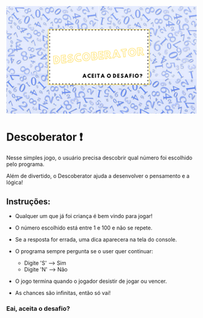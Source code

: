 ![Descoberator-Capa](https://github.com/pah-10/Descoberator/blob/main/Capa.png)

# Descoberator :exclamation:


Nesse simples jogo, o usuário precisa descobrir qual número foi escolhido pelo programa.

Além de divertido, o Descoberator ajuda a desenvolver o pensamento e a lógica!


## Instruções:


* Qualquer um que já foi criança é bem vindo para jogar!

* O número escolhido está entre 1 e 100 e não se repete.

* Se a resposta for errada, uma dica aparecera na tela do console.

* O programa sempre pergunta se o user quer continuar:

    - Digite 'S' --> Sim  
    - Digite 'N' --> Não
    
* O jogo termina quando o jogador desistir de jogar ou vencer.

* As chances são infinitas, então só vai!


### Eai, aceita o desafio?

